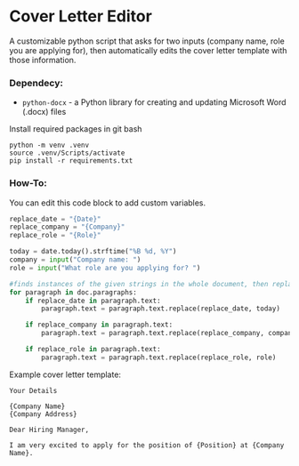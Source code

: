 # Cover Letter Editor

A customizable python script that asks for two inputs (company name, role you are applying for), then automatically edits the cover letter template with those information.

### Dependecy:

-   `python-docx` - a Python library for creating and updating Microsoft Word (.docx) files

Install required packages in git bash

```
python -m venv .venv
source .venv/Scripts/activate
pip install -r requirements.txt
```

### How-To:

You can edit this code block to add custom variables.

```python
replace_date = "{Date}"
replace_company = "{Company}"
replace_role = "{Role}"

today = date.today().strftime("%B %d, %Y")
company = input("Company name: ")
role = input("What role are you applying for? ")

#finds instances of the given strings in the whole document, then replaces them with the user's inputs.
for paragraph in doc.paragraphs:
    if replace_date in paragraph.text:
        paragraph.text = paragraph.text.replace(replace_date, today)

    if replace_company in paragraph.text:
        paragraph.text = paragraph.text.replace(replace_company, company)

    if replace_role in paragraph.text:
        paragraph.text = paragraph.text.replace(replace_role, role)
```

Example cover letter template:

```
Your Details

{Company Name}
{Company Address}

Dear Hiring Manager,

I am very excited to apply for the position of {Position} at {Company Name}.
```
